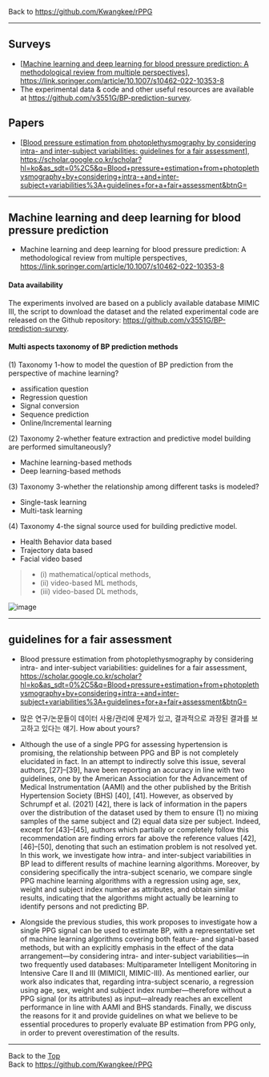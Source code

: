 Back to https://github.com/Kwangkee/rPPG
***

## Surveys
- [[Machine learning and deep learning for blood pressure prediction: A methodological review from multiple perspectives](https://github.com/Kwangkee/rPPG/blob/main/BP.md#machine-learning-and-deep-learning-for-blood-pressure-prediction)], https://link.springer.com/article/10.1007/s10462-022-10353-8 
- The experimental data & code and other useful resources are available at https://github.com/v3551G/BP-prediction-survey.

## Papers
- [[Blood pressure estimation from photoplethysmography by considering intra- and inter-subject variabilities: guidelines for a fair assessment](https://github.com/Kwangkee/rPPG/blob/main/BP.md#guidelines-for-a-fair-assessment)], https://scholar.google.co.kr/scholar?hl=ko&as_sdt=0%2C5&q=Blood+pressure+estimation+from+photoplethysmography+by+considering+intra-+and+inter-subject+variabilities%3A+guidelines+for+a+fair+assessment&btnG= 

***
## Machine learning and deep learning for blood pressure prediction
- Machine learning and deep learning for blood pressure prediction: A methodological review from multiple perspectives, https://link.springer.com/article/10.1007/s10462-022-10353-8 

#### Data availability
The experiments involved are based on a publicly available database MIMIC III, the script to download the dataset and the related experimental code are released on the Github repository: https://github.com/v3551G/BP-prediction-survey.

#### Multi aspects taxonomy of BP prediction methods
(1) Taxonomy 1-how to model the question of BP prediction from the perspective of machine learning?  
- assification question
- Regression question
- Signal conversion
- Sequence prediction
- Online/Incremental learning

(2) Taxonomy 2-whether feature extraction and predictive model building are performed simultaneously? 
- Machine learning-based methods
- Deep learning-based methods

(3) Taxonomy 3-whether the relationship among different tasks is modeled? 
- Single-task learning
- Multi-task learning

(4) Taxonomy 4-the signal source used for building predictive model. 
- Health Behavior data based
- Trajectory data based
- Facial video based
>- (i) mathematical/optical methods, 
>- (ii) video-based ML methods, 
>- (iii) video-based DL methods, 

![image](https://user-images.githubusercontent.com/109835677/210046688-5a3e10e2-07b3-449e-95c6-f5776e5d82f5.png)

***
## guidelines for a fair assessment
- Blood pressure estimation from photoplethysmography by considering intra- and inter-subject variabilities: guidelines for a fair assessment, https://scholar.google.co.kr/scholar?hl=ko&as_sdt=0%2C5&q=Blood+pressure+estimation+from+photoplethysmography+by+considering+intra-+and+inter-subject+variabilities%3A+guidelines+for+a+fair+assessment&btnG= 

- 많은 연구/논문들이 데이터 사용/관리에 문제가 있고, 결과적으로 과장된 결과를 보고하고 있다는 얘기. How about yours?

- Although the use of a single PPG for assessing hypertension is promising, the relationship between PPG and BP is not completely elucidated in fact. In an attempt to indirectly solve this issue, several authors, [27]–[39], have been reporting an accuracy in line with two guidelines, one by the American Association for the Advancement of Medical Instrumentation (AAMI) and the other published by the British Hypertension Society (BHS) [40], [41]. However, as observed by Schrumpf et al. (2021) [42], there is lack of information in the papers over the distribution of the dataset used by them to ensure (1) no mixing samples of the same subject and (2) equal data size per subject. Indeed, except for [43]–[45], authors which partially or completely follow this recommendation are finding errors far above the reference values [42], [46]–[50], denoting that such an estimation problem is not resolved yet. In this work, we investigate how intra- and inter-subject variabilities in BP lead to different results of machine learning algorithms. Moreover, by considering specifically the intra-subject scenario, we compare single PPG machine learning algorithms with a regression using age, sex, weight and subject index number as attributes, and obtain similar results, indicating that the algorithms might actually be learning to identify persons and not predicting BP.

- Alongside the previous studies, this work proposes to investigate how a single PPG signal can be used to estimate BP, with a representative set of machine learning algorithms covering both feature- and signal-based methods, but with an explicitly emphasis in the effect of the data arrangement—by considering intra- and inter-subject variabilities—in two frequently used databases: Multiparameter Intelligent Monitoring in Intensive Care II and III (MIMICII, MIMIC-III). As mentioned earlier, our work also indicates that, regarding intra-subject scenario, a regression using age, sex, weight and subject index number—therefore without a PPG signal (or its attributes) as input—already reaches an excellent performance in line with AAMI and BHS standards. Finally, we discuss the reasons for it and provide guidelines on what we believe to be essential procedures to properly evaluate BP estimation from PPG only, in order to prevent overestimation of the results.

***
Back to the [Top](#Surveys)  
Back to https://github.com/Kwangkee/rPPG
